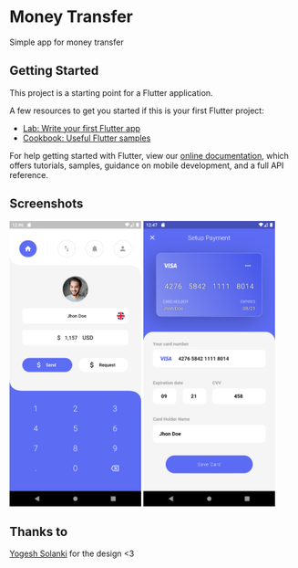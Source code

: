 # Money Transfer

Simple app for money transfer

## Getting Started

This project is a starting point for a Flutter application.

A few resources to get you started if this is your first Flutter project:

- [Lab: Write your first Flutter app](https://flutter.dev/docs/get-started/codelab)
- [Cookbook: Useful Flutter samples](https://flutter.dev/docs/cookbook)

For help getting started with Flutter, view our
[online documentation](https://flutter.dev/docs), which offers tutorials,
samples, guidance on mobile development, and a full API reference.

## Screenshots

<img src="flutter_01.png" height=500>
<img src="flutter_02.png" height=500>

## Thanks to

[Yogesh Solanki](https://www.uplabs.com/posts/money-transfer-ui-95b0ba0e-7aa3-4882-a294-9b9f7d5f67fa) for the design <3